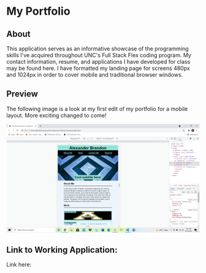 # My Portfolio

## About

This application serves as an informative showcase of the programming skills I've acquired throughout UNC's Full Stack Flex coding program. My contact information, resume, and applications I have developed for class may be found here. I have formatted my landing page for screens 480px and 1024px in order to cover mobile and traditional browser windows.

## Preview

The following image is a look at my first edit of my portfolio for a mobile layout. More exciting changed to come!

![portfolio demo](./assets/images/screenshot.png)


## Link to Working Application:

Link here: 

